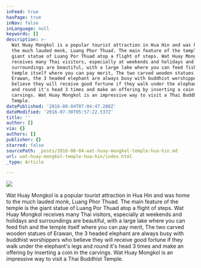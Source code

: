 ```yaml
---
inFeed: true
hasPage: true
inNav: false
inLanguage: null
keywords: []
description: >-
  Wat Huay Mongkol is a popular tourist attraction in Hua Hin and was home to
  the much lauded monk, Luang Phor Thuad. The main feature of the temple is the
  giant statue of Luang Por Thuad atop a flight of steps. Wat Huay Mongkol
  receives many Thai visitors, especially at weekends and holidays and
  surroundings are beautiful, with a large lake where you can feed fish and the
  temple itself where you can pay merit, The two carved wooden statues of
  Erawan, the 3 headed elephant are always busy with buddhist worshippers who
  believe they will receive good fortune if they walk under the elephant's legs
  and round it's head 3 times and make an offering by inserting a coin in the
  carvings. Wat Huay Mongkol is an impressive way to visit a Thai Buddhist
  Temple.
datePublished: '2016-08-04T07:04:47.288Z'
dateModified: '2016-07-30T05:57:22.537Z'
title: ''
author: []
via: {}
authors: []
publisher: {}
starred: false
sourcePath: _posts/2016-08-04-wat-huay-mongkol-temple-hua-hin.md
url: wat-huay-mongkol-temple-hua-hin/index.html
_type: Article

---
```

![](https://the-grid-user-content.s3-us-west-2.amazonaws.com/aba35bb1-2841-41b3-af0a-0ec350d904f2.jpg)

Wat Huay Mongkol is a popular tourist attraction in Hua Hin and was home to the much lauded monk, Luang Phor Thuad. The main feature of the temple is the giant statue of Luang Por Thuad atop a flight of steps. Wat Huay Mongkol receives many Thai visitors, especially at weekends and holidays and surroundings are beautiful, with a large lake where you can feed fish and the temple itself where you can pay merit, The two carved wooden statues of Erawan, the 3 headed elephant are always busy with buddhist worshippers who believe they will receive good fortune if they walk under the elephant's legs and round it's head 3 times and make an offering by inserting a coin in the carvings. Wat Huay Mongkol is an impressive way to visit a Thai Buddhist Temple.